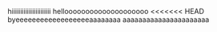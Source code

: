 hiiiiiiiiiiiiiiiiiiiiiii
helloooooooooooooooooooo
<<<<<<< HEAD
byeeeeeeeeeeeeeeeeeeaaaaaaaa
aaaaaaaaaaaaaaaaaaaaaa
